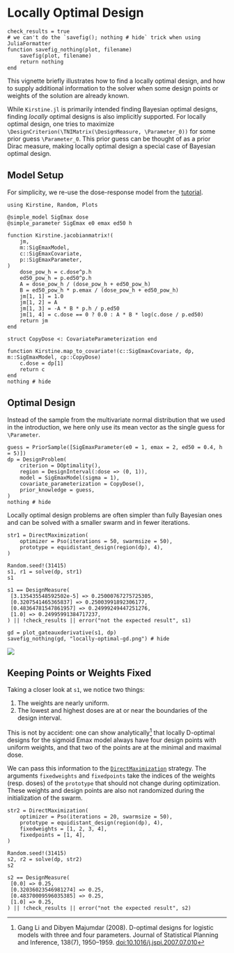 # Locally Optimal Design

```@setup main
check_results = true
# we can't do the `savefig(); nothing # hide` trick when using JuliaFormatter
function savefig_nothing(plot, filename)
	savefig(plot, filename)
	return nothing
end
```

This vignette briefly illustrates how to find a locally optimal design,
and how to supply additional information to the solver
when some design points or weights of the solution are already known.

While `Kirstine.jl` is primarily intended finding Bayesian optimal designs,
finding _locally_ optimal designs is also implicitly supported.
For locally optimal design,
one tries to maximize ``\DesignCriterion(\TNIMatrix(\DesignMeasure, \Parameter_0))``
for some prior guess ``\Parameter_0``.
This prior guess can be thought of as a prior Dirac measure,
making locally optimal design a special case of Bayesian optimal design.

## Model Setup

For simplicity, we re-use the dose-response model from the [tutorial](tutorial.md).

```@example main
using Kirstine, Random, Plots

@simple_model SigEmax dose
@simple_parameter SigEmax e0 emax ed50 h

function Kirstine.jacobianmatrix!(
    jm,
    m::SigEmaxModel,
    c::SigEmaxCovariate,
    p::SigEmaxParameter,
)
    dose_pow_h = c.dose^p.h
    ed50_pow_h = p.ed50^p.h
    A = dose_pow_h / (dose_pow_h + ed50_pow_h)
    B = ed50_pow_h * p.emax / (dose_pow_h + ed50_pow_h)
    jm[1, 1] = 1.0
    jm[1, 2] = A
    jm[1, 3] = -A * B * p.h / p.ed50
    jm[1, 4] = c.dose == 0 ? 0.0 : A * B * log(c.dose / p.ed50)
    return jm
end

struct CopyDose <: CovariateParameterization end

function Kirstine.map_to_covariate!(c::SigEmaxCovariate, dp, m::SigEmaxModel, cp::CopyDose)
    c.dose = dp[1]
    return c
end
nothing # hide
```

## Optimal Design

Instead of the sample from the multivariate normal distribution
that we used in the introduction,
we here only use its mean vector as the single guess for ``\Parameter``.

```@example main
guess = PriorSample([SigEmaxParameter(e0 = 1, emax = 2, ed50 = 0.4, h = 5)])
dp = DesignProblem(
    criterion = DOptimality(),
    region = DesignInterval(:dose => (0, 1)),
    model = SigEmaxModel(sigma = 1),
    covariate_parameterization = CopyDose(),
    prior_knowledge = guess,
)
nothing # hide
```

Locally optimal design problems are often simpler than fully Bayesian ones
and can be solved with a smaller swarm and in fewer iterations.

```@example main
str1 = DirectMaximization(
    optimizer = Pso(iterations = 50, swarmsize = 50),
    prototype = equidistant_design(region(dp), 4),
)

Random.seed!(31415)
s1, r1 = solve(dp, str1)
s1
```

```@setup main
s1 == DesignMeasure(
 [3.135435548592502e-5] => 0.25000767275725305,
 [0.3207541465365837] => 0.25003991892306177,
 [0.48364781547861957] => 0.24999249447251276,
 [1.0] => 0.24995991384717237,
) || !check_results || error("not the expected result", s1)
```

```@example main
gd = plot_gateauxderivative(s1, dp)
savefig_nothing(gd, "locally-optimal-gd.png") # hide
```

![](locally-optimal-gd.png)

## Keeping Points or Weights Fixed

Taking a closer look at `s1`,
we notice two things:

 1. The weights are nearly uniform.
 2. The lowest and highest doses are at or near the boundaries of the design interval.

This is not by accident:
one can show analytically[^LM07]
that locally D-optimal designs for the sigmoid Emax model
always have four design points with uniform weights,
and that two of the points are at the minimal and maximal dose.

We can pass this information to the [`DirectMaximization`](@ref) strategy.
The arguments `fixedweights` and `fixedpoints` take the indices of the weights (resp. doses) of the `prototype`
that should not change during optimization.
These weights and design points are also not randomized during the initialization of the swarm.

```@example main
str2 = DirectMaximization(
    optimizer = Pso(iterations = 20, swarmsize = 50),
    prototype = equidistant_design(region(dp), 4),
    fixedweights = [1, 2, 3, 4],
    fixedpoints = [1, 4],
)

Random.seed!(31415)
s2, r2 = solve(dp, str2)
s2
```

```@setup main
s2 == DesignMeasure(
 [0.0] => 0.25,
 [0.32036023546981274] => 0.25,
 [0.48370009596035385] => 0.25,
 [1.0] => 0.25,
) || !check_results || error("not the expected result", s2)
```

[^LM07]: Gang Li and Dibyen Majumdar (2008). D-optimal designs for logistic models with three and four parameters. Journal of Statistical Planning and Inference, 138(7), 1950–1959. [doi:10.1016/j.jspi.2007.07.010](http://dx.doi.org/10.1016/j.jspi.2007.07.010)
